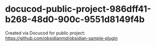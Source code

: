 # docucod-public-project-986dff41-b268-48d0-900c-9551d8149f4b
Created via Docucod for public project: https://github.com/obsidianmd/obsidian-sample-plugin
